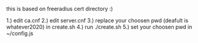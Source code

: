 this is based on freeradius cert directory :)

1.) edit ca.cnf
2.) edit server.cnf
3.) replace your choosen pwd (deafult is whatever2020) in create.sh
4.) run ./create.sh
5.) set your choosen pwd in ~/config.js  

